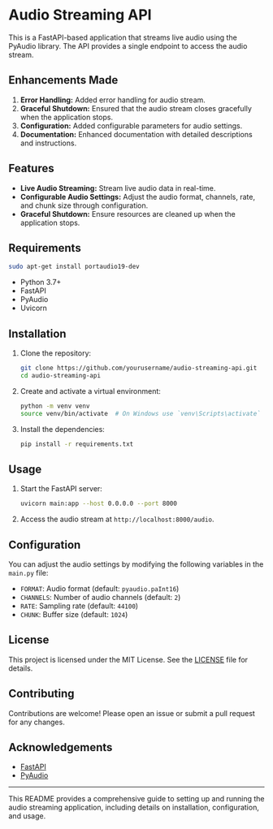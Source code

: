 
# Audio Streaming API

This is a FastAPI-based application that streams live audio using the PyAudio library. The API provides a single endpoint to access the audio stream.

## Enhancements Made

1. **Error Handling:** Added error handling for audio stream.
2. **Graceful Shutdown:** Ensured that the audio stream closes gracefully when the application stops.
3. **Configuration:** Added configurable parameters for audio settings.
4. **Documentation:** Enhanced documentation with detailed descriptions and instructions.

## Features

- **Live Audio Streaming:** Stream live audio data in real-time.
- **Configurable Audio Settings:** Adjust the audio format, channels, rate, and chunk size through configuration.
- **Graceful Shutdown:** Ensure resources are cleaned up when the application stops.

## Requirements

   ```bash
  sudo apt-get install portaudio19-dev
   ```
- Python 3.7+
- FastAPI
- PyAudio
- Uvicorn

## Installation

1. Clone the repository:

   ```bash
   git clone https://github.com/yourusername/audio-streaming-api.git
   cd audio-streaming-api
   ```

2. Create and activate a virtual environment:

   ```bash
   python -m venv venv
   source venv/bin/activate  # On Windows use `venv\Scripts\activate`
   ```

3. Install the dependencies:

   ```bash
   pip install -r requirements.txt
   ```

## Usage

1. Start the FastAPI server:

   ```bash
   uvicorn main:app --host 0.0.0.0 --port 8000
   ```

2. Access the audio stream at `http://localhost:8000/audio`.

## Configuration

You can adjust the audio settings by modifying the following variables in the `main.py` file:

- `FORMAT`: Audio format (default: `pyaudio.paInt16`)
- `CHANNELS`: Number of audio channels (default: `2`)
- `RATE`: Sampling rate (default: `44100`)
- `CHUNK`: Buffer size (default: `1024`)


## License

This project is licensed under the MIT License. See the [LICENSE](LICENSE) file for details.

## Contributing

Contributions are welcome! Please open an issue or submit a pull request for any changes.

## Acknowledgements

- [FastAPI](https://fastapi.tiangolo.com/)
- [PyAudio](https://people.csail.mit.edu/hubert/pyaudio/)

---

This README provides a comprehensive guide to setting up and running the audio streaming application, including details on installation, configuration, and usage.